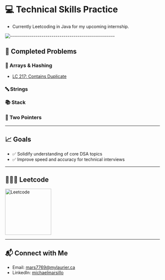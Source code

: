 # 💻 Technical Skills Practice

- Currently Leetcoding in Java for my upcoming internship.

![-----------------------------------------------------](https://raw.githubusercontent.com/andreasbm/readme/master/assets/lines/rainbow.png)

## 📌 Completed Problems

### 🧮 Arrays & Hashing
- [LC 217: Contains Duplicate](https://github.com/michaelmarsillo/TechnicalPrep/blob/main/Arrays/217.%20Contains%20Duplicate%20Java.md)


### 🔤 Strings


### 📚 Stack


### 👣 Two Pointers


---


## 📈 Goals

- ✅ Solidify understanding of core DSA topics
- ✅ Improve speed and accuracy for technical interviews

---

## 🧑🏼‍💻 Leetcode

<a href="https://leetcode.com/u/hatebonic/">
  <img src="https://i.imgur.com/Zpz1xKb.png" alt="Leetcode"  width="150"/>
</a>


--- 

## 📬 Connect with Me

- Email: [mars7769@mylaurier.ca](mailto:mars7769@mylaurier.ca)
- LinkedIn: [michaelmarsillo](https://www.linkedin.com/in/michaelmarsillo/)
